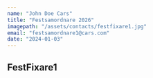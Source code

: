 ```yaml
---
name: "John Doe Cars"
title: "Festsamordnare 2026"
imagepath: "/assets/contacts/festfixare1.jpg"
email: "festsamordnare1@cars.com"
date: "2024-01-03"
---
```


## FestFixare1

